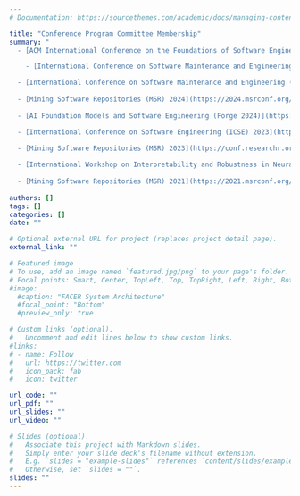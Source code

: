 ```yaml
---
# Documentation: https://sourcethemes.com/academic/docs/managing-content/

title: "Conference Program Committee Membership"
summary: "
  - [ACM International Conference on the Foundations of Software Engineering (FSE) 2025](https://conf.researchr.org/track/fse-2025/fse-2025-demonstrations) Program Committee Member in Demonstrations Track

    - [International Conference on Software Maintenance and Engineering (ICSME) 2025](https://conf.researchr.org/track/icsme-2025/icsme-2025-papers) Program Committee Member in Research Track

  - [International Conference on Software Maintenance and Engineering (ICSME) 2024](https://conf.researchr.org/track/icsme-2024/icsme-2024-papers) committee member
	
  - [Mining Software Repositories (MSR) 2024](https://2024.msrconf.org/track/msr-2024-technical-papers?) Committee Member in technical Track
	
  - [AI Foundation Models and Software Engineering (Forge 2024)](https://conf.researchr.org/track/forge-2024/forge-2024-papers?) Committee Member

  - [International Conference on Software Engineering (ICSE) 2023](https://conf.researchr.org/track/icse-2023/icse-2023-demonstrations?) Committee Member in Demonstrations track

  - [Mining Software Repositories (MSR) 2023](https://conf.researchr.org/track/msr-2023/msr-2023-industry-track?) Committee Member in Industry Track
  
  - [International Workshop on Interpretability and Robustness in Neural Software Engineering (InteNSE) 2023](https://intense23.github.io/#six) Committee Member
  
  - [Mining Software Repositories (MSR) 2021](https://2021.msrconf.org/track/msr-2021-shadow-pc?) Committee Member in Shadow PC committee within the    Shadow PC-track"
  
authors: []
tags: []
categories: []
date: ""

# Optional external URL for project (replaces project detail page).
external_link: ""

# Featured image
# To use, add an image named `featured.jpg/png` to your page's folder.
# Focal points: Smart, Center, TopLeft, Top, TopRight, Left, Right, BottomLeft, Bottom, BottomRight.
#image:
  #caption: "FACER System Architecture"
  #focal_point: "Bottom"
  #preview_only: true

# Custom links (optional).
#   Uncomment and edit lines below to show custom links.
#links:
# - name: Follow
#   url: https://twitter.com
#   icon_pack: fab
#   icon: twitter

url_code: ""
url_pdf: ""
url_slides: ""
url_video: ""

# Slides (optional).
#   Associate this project with Markdown slides.
#   Simply enter your slide deck's filename without extension.
#   E.g. `slides = "example-slides"` references `content/slides/example-slides.md`.
#   Otherwise, set `slides = ""`.
slides: ""
---
```


